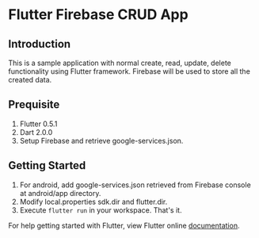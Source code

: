 # Flutter Firebase CRUD App

## Introduction 
This is a sample application with normal create, read, update, delete functionality using Flutter framework.
Firebase will be used to store all the created data.

## Prequisite 
1. Flutter 0.5.1
2. Dart 2.0.0
3. Setup Firebase and retrieve google-services.json.
## Getting Started 
1. For android, add google-services.json retrieved from Firebase console at android/app directory.
2. Modify local.properties sdk.dir and flutter.dir.
3. Execute `flutter run` in your workspace. That's it.


For help getting started with Flutter, view Flutter online
[documentation](https://flutter.io/).


